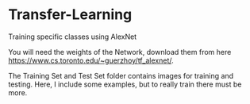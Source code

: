 # Transfer-Learning
Training specific classes using AlexNet 

You will need the weights of the Network, download them from here https://www.cs.toronto.edu/~guerzhoy/tf_alexnet/.

The Training Set and Test Set folder contains images for training and testing. Here, I include some examples, but to really train there must be more.
